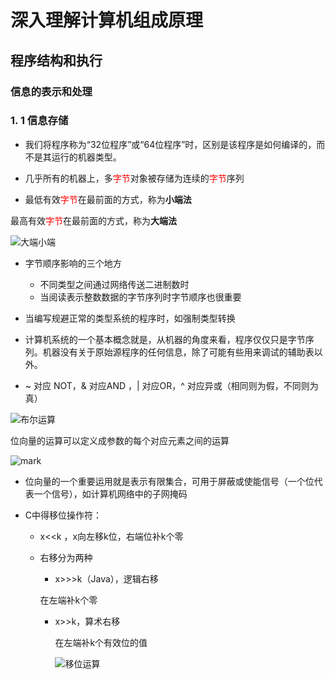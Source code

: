 # 深入理解计算机组成原理

## 程序结构和执行

### 信息的表示和处理

### 1. 1 信息存储

+ 我们将程序称为“32位程序”或“64位程序”时，区别是该程序是如何编译的，而不是其运行的机器类型。

+ 几乎所有的机器上，多<font color="red">字节</font>对象被存储为连续的<font color="red">字节</font>序列

+ 最低有效<font color="red">字节</font>在最前面的方式，称为**小端法**
  

最高有效<font color="red">字节</font>在最前面的方式，称为**大端法**

![大端小端](http://img.chenxinzouzou.cn/blog/20200828/220102729.png)

  + 字节顺序影响的三个地方
    + 不同类型之间通过网络传送二进制数时
    + 当阅读表示整数数据的字节序列时字节顺序也很重要
  + 当编写规避正常的类型系统的程序时，如强制类型转换
  
+ 计算机系统的一个基本概念就是，从机器的角度来看，程序仅仅只是字节序列。机器没有关于原始源程序的任何信息，除了可能有些用来调试的辅助表以外。

+ ~   对应 NOT，& 对应AND ，| 对应OR，^ 对应异或（相同则为假，不同则为真）

![布尔运算](http://img.chenxinzouzou.cn/blog/20200828/214830867.jpg)

位向量的运算可以定义成参数的每个对应元素之间的运算

![mark](http://img.chenxinzouzou.cn/blog/20200828/220030872.jpg)

+ 位向量的一个重要运用就是表示有限集合，可用于屏蔽或使能信号（一个位代表一个信号），如计算机网络中的子网掩码

+ C中得移位操作符：

  + x<<k  ，x向左移k位，右端位补k个零

  + 右移分为两种

    +  x>>>k（Java），逻辑右移

      在左端补k个零

    + x>>k，算术右移

      在左端补k个有效位的值

      ![移位运算](http://img.chenxinzouzou.cn/blog/20200828/220126319.jpg)


